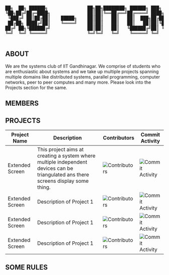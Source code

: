 <div align="center">

<pre>
██╗  ██╗ ██████╗               ██╗██╗████████╗ ██████╗ ███╗   ██╗
╚██╗██╔╝██╔═████╗              ██║██║╚══██╔══╝██╔════╝ ████╗  ██║
 ╚███╔╝ ██║██╔██║    █████╗    ██║██║   ██║   ██║  ███╗██╔██╗ ██║
 ██╔██╗ ████╔╝██║    ╚════╝    ██║██║   ██║   ██║   ██║██║╚██╗██║
██╔╝ ██╗╚██████╔╝              ██║██║   ██║   ╚██████╔╝██║ ╚████║
╚═╝  ╚═╝ ╚═════╝               ╚═╝╚═╝   ╚═╝    ╚═════╝ ╚═╝  ╚═══╝
                                                                 
</pre>
</div>

## ABOUT
We are the systems club of IIT Gandhinagar. We comprise of students who are enthusiastic about systems and we take up multiple projects spanning multiple domains like distributed systems, parallel programming, computer networks, peer to peer computes and many more. Please look into the Projects section for the same.
## MEMBERS
## PROJECTS
| Project Name      | Description                   | Contributors                                                                                 | Commit Activity                                       |
|-------------------|-------------------------------|----------------------------------------------------------------------------------------------|-------------------------------------------------------|
| Extended Screen    | This project aims at creating a system where multiple independent devices can be triangulated ans there screens display some thing.        | ![Contributors](https://contrib.rocks/image?repo=x0-IITGN/extended-screen)                    | ![Commit Activity](https://img.shields.io/github/commit-activity/m/x0-IITGN/extended-screen) |
| Extended Screen    | Description of Project 1       | ![Contributors](https://contrib.rocks/image?repo=x0-IITGN/extended-screen)                    | ![Commit Activity](https://img.shields.io/github/commit-activity/m/x0-IITGN/extended-screen) |
| Extended Screen    | Description of Project 1       | ![Contributors](https://contrib.rocks/image?repo=x0-IITGN/extended-screen)                    | ![Commit Activity](https://img.shields.io/github/commit-activity/m/x0-IITGN/extended-screen) |
| Extended Screen    | Description of Project 1       | ![Contributors](https://contrib.rocks/image?repo=x0-IITGN/extended-screen)                    | ![Commit Activity](https://img.shields.io/github/commit-activity/m/x0-IITGN/extended-screen) |


## SOME RULES
